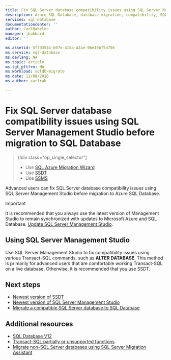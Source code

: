 ```yaml
---
title: Fix SQL Server database compatibility issues using SQL Server Managment Studio before migration to SQL Database | Microsoft Docs
description: Azure SQL Database, database migration, compatibility, SQL Azure Migration Wizard
services: sql-database
documentationcenter: ''
author: CarlRabeler
manager: jhubbard
editor: ''

ms.assetid: 5f7d3544-b07e-415a-a2ae-96e49bf5d756
ms.service: sql-database
ms.devlang: NA
ms.topic: article
ms.tgt_pltfrm: NA
ms.workload: sqldb-migrate
ms.date: 11/08/2016
ms.author: carlrab

---
```

# Fix SQL Server database compatibility issues using SQL Server Management Studio before migration to SQL Database

> [!div class="op_single_selector"]
>- Use [SQL Azure Migration Wizard](./sql-database-cloud-migrate-fix-compatibility-issues.md)
>- Use [SSDT](/documentation/articles/sql-database-cloud-migrate-fix-compatibility-issues-ssdt/)
>- Use [SSMS](/documentation/articles/sql-database-cloud-migrate-fix-compatibility-issues-ssms/)

Advanced users can fix SQL Server database compatibility issues using SQL Server Management Studio before migration to Azure SQL Database.

> [!IMPORTANT]
> It is recommended that you always use the latest version of Management Studio to remain synchronized with updates to Microsoft Azure and SQL Database. [Update SQL Server Management Studio](https://msdn.microsoft.com/zh-cn/library/mt238290.aspx).

## Using SQL Server Management Studio
Use SQL Server Management Studio to fix compatibility issues using various Transact-SQL commands, such as **ALTER DATABASE**. This method is primarily for advanced users that are comfortable working Transact-SQL on a live database. Otherwise, it is recommended that you use SSDT. 

## Next steps

- [Newest version of SSDT](https://msdn.microsoft.com/zh-cn/library/mt204009.aspx)
- [Newest version of SQL Server Management Studio](https://msdn.microsoft.com/zh-cn/library/mt238290.aspx)
- [Migrate a compatible SQL Server database to SQL Database](./sql-database-cloud-migrate.md#migrate-a-compatible-sql-server-database-to-sql-database)

## Additional resources

- [SQL Database V12](./sql-database-v12-whats-new.md)
- [Transact-SQL partially or unsupported functions](./sql-database-transact-sql-information.md)
- [Migrate non-SQL Server databases using SQL Server Migration Assistant](http://blogs.msdn.com/b/ssma/)